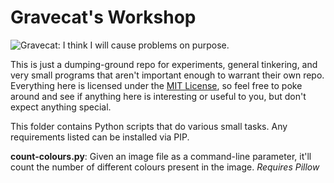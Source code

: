 Gravecat's Workshop
===================

![Gravecat: I think I will cause problems on purpose.](https://gravecat.com/github3.png)

This is just a dumping-ground repo for experiments, general tinkering, and very small programs that aren't important enough to warrant their own repo. Everything here is licensed under the [MIT License](https://github.com/Gravecat/workshop/blob/main/LICENSE), so feel free to poke around and see if anything here is interesting or useful to you, but don't expect anything special.

This folder contains Python scripts that do various small tasks. Any requirements listed can be installed via PIP.

**count-colours.py**: Given an image file as a command-line parameter, it'll count the number of different colours present in the image. *Requires Pillow*
